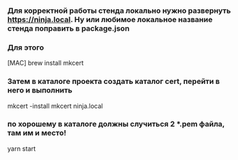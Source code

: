 ### Для корректной работы стенда локально нужно развернуть https://ninja.local. Ну или любимое локальное название стенда поправить в package.json
### Для этого
[MAC]
brew install mkcert
### Затем в каталоге проекта создать каталог cert, перейти в него и выполнить
mkcert -install
mkcert ninja.local

### по хорошему в каталоге должны случиться 2 *.pem файла, там им и место!
yarn start


